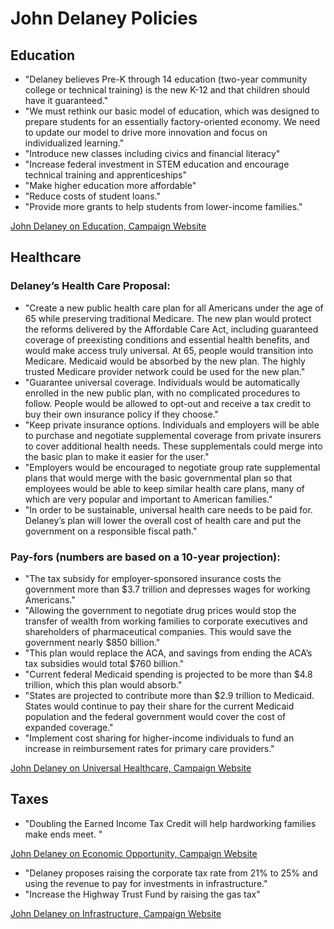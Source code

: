 # John Delaney Policies

## Education
* "Delaney believes Pre-K through 14 education (two-year community college or technical training) is the new K-12 and that children should have it guaranteed."
* "We must rethink our basic model of education, which was designed to prepare students for an essentially factory-oriented economy. We need to update our model to drive more innovation and focus on individualized learning."
* "Introduce new classes including civics and financial literacy"
* "Increase federal investment in STEM education and encourage technical training and apprenticeships"
* "Make higher education more affordable"
* "Reduce costs of student loans."
* "Provide more grants to help students from lower-income families."

[John Delaney on Education, Campaign Website](https://www.johndelaney.com/issues/education/)

## Healthcare

### Delaney’s Health Care Proposal:
* "Create a new public health care plan for all Americans under the age of 65 while preserving traditional Medicare. The new plan would protect the reforms delivered by the Affordable Care Act, including guaranteed coverage of preexisting conditions and essential health benefits, and would make access truly universal. At 65, people would transition into Medicare. Medicaid would be absorbed by the new plan. The highly trusted Medicare provider network could be used for the new plan."   
* "Guarantee universal coverage. Individuals would be automatically enrolled in the new public plan, with no complicated procedures to follow. People would be allowed to opt-out and receive a tax credit to buy their own insurance policy if they choose."
* "Keep private insurance options. Individuals and employers will be able to purchase and negotiate supplemental coverage from private insurers to cover additional health needs. These supplementals could merge into the basic plan to make it easier for the user."
* "Employers would be encouraged to negotiate group rate supplemental plans that would merge with the basic governmental plan so that employees would be able to keep similar health care plans, many of which are very popular and important to American families."
* "In order to be sustainable, universal health care needs to be paid for. Delaney’s plan will lower the overall cost of health care and put the government on a responsible fiscal path."

### Pay-fors (numbers are based on a 10-year projection):

* "The tax subsidy for employer-sponsored insurance costs the government more than $3.7 trillion and depresses wages for working Americans."
* "Allowing the government to negotiate drug prices would stop the transfer of wealth from working families to corporate executives and shareholders of pharmaceutical companies. This would save the government nearly $850 billion."
* "This plan would replace the ACA, and savings from ending the ACA’s tax subsidies would total $760 billion."
* "Current federal Medicaid spending is projected to be more than $4.8 trillion, which this plan would absorb."
* "States are projected to contribute more than $2.9 trillion to Medicaid. States would continue to pay their share for the current Medicaid population and the federal government would cover the cost of expanded coverage."
* "Implement cost sharing for higher-income individuals to fund an increase in reimbursement rates for primary care providers."

[John Delaney on Universal Healthcare, Campaign Website](https://www.johndelaney.com/issues/health-care/)

## Taxes
* "Doubling the Earned Income Tax Credit will help hardworking families make ends meet. "

[John Delaney on Economic Opportunity, Campaign Website](https://www.johndelaney.com/issues/issues-economic-opportunity/)

* "Delaney proposes raising the corporate tax rate from 21% to 25% and using the revenue to pay for investments in infrastructure."
* "Increase the Highway Trust Fund by raising the gas tax"

[John Delaney on Infrastructure, Campaign Website](https://www.johndelaney.com/issues/issues-infrastructure/)
